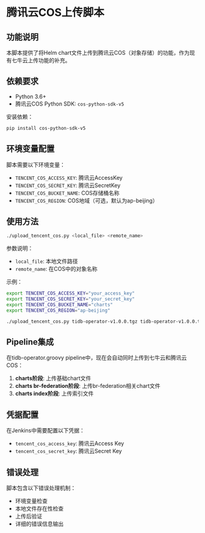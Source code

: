 # 腾讯云COS上传脚本

## 功能说明

本脚本提供了将Helm chart文件上传到腾讯云COS（对象存储）的功能，作为现有七牛云上传功能的补充。

## 依赖要求

- Python 3.6+
- 腾讯云COS Python SDK: `cos-python-sdk-v5`

安装依赖：
```bash
pip install cos-python-sdk-v5
```

## 环境变量配置

脚本需要以下环境变量：

- `TENCENT_COS_ACCESS_KEY`: 腾讯云AccessKey
- `TENCENT_COS_SECRET_KEY`: 腾讯云SecretKey  
- `TENCENT_COS_BUCKET_NAME`: COS存储桶名称
- `TENCENT_COS_REGION`: COS地域（可选，默认为ap-beijing）

## 使用方法

```bash
./upload_tencent_cos.py <local_file> <remote_name>
```

参数说明：
- `local_file`: 本地文件路径
- `remote_name`: 在COS中的对象名称

示例：
```bash
export TENCENT_COS_ACCESS_KEY="your_access_key"
export TENCENT_COS_SECRET_KEY="your_secret_key"
export TENCENT_COS_BUCKET_NAME="charts"
export TENCENT_COS_REGION="ap-beijing"

./upload_tencent_cos.py tidb-operator-v1.0.0.tgz tidb-operator-v1.0.0.tgz
```

## Pipeline集成

在tidb-operator.groovy pipeline中，现在会自动同时上传到七牛云和腾讯云COS：

1. **charts阶段**: 上传基础chart文件
2. **charts br-federation阶段**: 上传br-federation相关chart文件  
3. **charts index阶段**: 上传索引文件

## 凭据配置

在Jenkins中需要配置以下凭据：
- `tencent_cos_access_key`: 腾讯云Access Key
- `tencent_cos_secret_key`: 腾讯云Secret Key

## 错误处理

脚本包含以下错误处理机制：
- 环境变量检查
- 本地文件存在性检查
- 上传后验证
- 详细的错误信息输出
